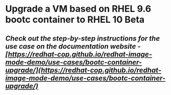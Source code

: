 # Upgrade a VM based on RHEL 9.6 bootc container to RHEL 10 Beta

## *Check out the step-by-step instructions for the use case on the documentation website - [https://redhat-cop.github.io/redhat-image-mode-demo/use-cases/bootc-container-upgrade/](https://redhat-cop.github.io/redhat-image-mode-demo/use-cases/bootc-container-upgrade/)*
